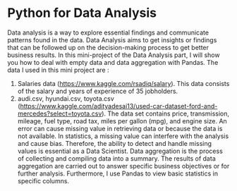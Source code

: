 # Python for Data Analysis

Data analysis is a way to explore essential findings and communicate patterns found in the data. Data Analysis aims to get insights or findings that can be followed up on the decision-making process to get better business results. In this mini-project of the Data Analysis part, I will show you how to deal with empty data and data aggregation with Pandas. 
The data I used in this mini project are :
1. Salaries data (https://www.kaggle.com/rsadiq/salary). This data consists of the salary and years of experience of 35 jobholders. 
2. audi.csv, hyundai.csv, toyota.csv (https://www.kaggle.com/adityadesai13/used-car-dataset-ford-and-mercedes?select=toyota.csv). The data set contains price, transmission, mileage, fuel type, road tax, miles per gallon (mpg), and engine size.
An error can cause missing value in retrieving data or because the data is not available. In statistics, a missing value can interfere with the analysis and cause bias. Therefore, the ability to detect and handle missing values is essential as a Data Scientist. Data aggregation is the process of collecting and compiling data into a summary. The results of data aggregation are carried out to answer specific business objectives or for further analysis. Furthermore, I use Pandas to view basic statistics in specific columns.


